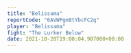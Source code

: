 ```yaml
---
title: "Belissama"
reportCode: "6AVWPgm8tYbcFC2q"
player: "Belissama"
fight: "The Lurker Below"
date: 2021-10-20T19:00:04.987000+00:00
---
```

